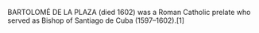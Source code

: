 BARTOLOMÉ DE LA PLAZA (died 1602) was a Roman Catholic prelate who served as Bishop of Santiago de Cuba (1597–1602).[1]
